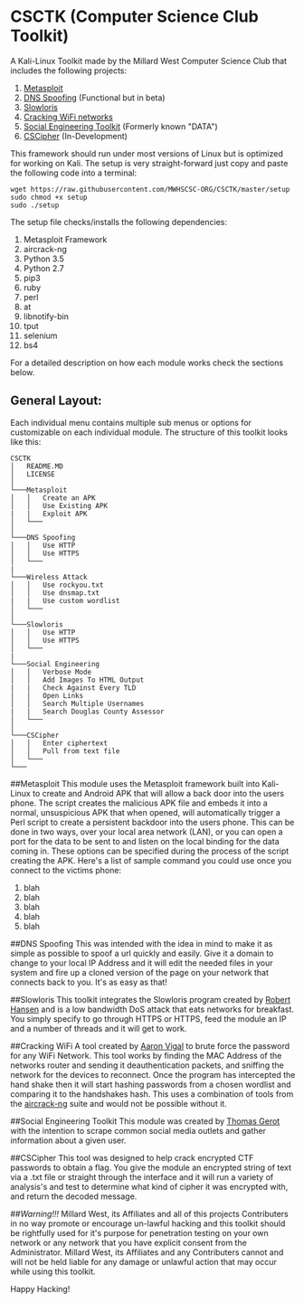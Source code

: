 # CSCTK (Computer Science Club Toolkit)
A Kali-Linux Toolkit made by the Millard West Computer Science Club that includes the following projects:

1. [Metasploit](#metasploit)
2. [DNS Spoofing](#dns-spoofing) (Functional but in beta)
3. [Slowloris](#slowloris)
4. [Cracking WiFi networks](#cracking-wifi)
5. [Social Engineering Toolkit](#social-engineering-toolkit) (Formerly known "DATA")
6. [CSCipher](#cscipher) (In-Development)

This framework should run under most versions of Linux but is optimized for working on Kali.
The setup is very straight-forward just copy and paste the following code into a terminal:
```{r, engine='bash', count_lines}
wget https://raw.githubusercontent.com/MWHSCSC-ORG/CSCTK/master/setup
sudo chmod +x setup
sudo ./setup 
```
The setup file checks/installs the following dependencies:

1. Metasploit Framework
2. aircrack-ng
3. Python 3.5
4. Python 2.7
5. pip3
6. ruby
7. perl
8. at
9. libnotify-bin
10. tput
11. selenium 
12. bs4

For a detailed description on how each module works check the sections below.

## General Layout:
Each individual menu contains multiple sub menus or options for customizable on each individual module. The structure of this toolkit looks like this:
```
CSCTK
│   README.MD
│   LICENSE  
│
└───Metasploit
│   │   Create an APK
│   │   Use Existing APK
|   |   Exploit APK
│   └───
│   
└───DNS Spoofing
│   │   Use HTTP
│   │   Use HTTPS
│   └───
|
└───Wireless Attack
│   │   Use rockyou.txt
│   │   Use dnsmap.txt
|   |   Use custom wordlist
│   └───
│   
└───Slowloris
│   │   Use HTTP
│   │   Use HTTPS
│   └───
|
└───Social Engineering
│   │   Verbose Mode
│   │   Add Images To HTML Output
|   |   Check Against Every TLD
│   │   Open Links
│   │   Search Multiple Usernames
|   |   Search Douglas County Assessor
│   └───
│   
└───CSCipher
│   │   Enter ciphertext
│   │   Pull from text file
│   └───
└───

```

##Metasploit
This module uses the Metasploit framework built into Kali-Linux to create and Android APK that will allow a back door into the users phone. The script creates the malicious APK file and embeds it into a normal, unsuspicious APK that when opened, will automatically trigger a Perl script to create a persistent backdoor into the users phone. This can be done in two ways, over your local area network (LAN), or you can open a port for the data to be sent to and listen on the local binding for the data coming in. These options can be specified during the process of the script creating the APK. Here's a list of sample command you could use once you connect to the victims phone:
1. blah
2. blah
3. blah
4. blah
5. blah

##DNS Spoofing
This was intended with the idea in mind to make it as simple as possible to spoof a url quickly and easily. Give it a domain to change to your local IP Address and it will edit the needed files in your system and fire up a cloned version of the page on your network that connects back to you. It's as easy as that!

##Slowloris
This toolkit integrates the Slowloris program created by [Robert Hansen](ha.ckers.org/slowloris/) and is a low bandwidth DoS attack that eats networks for breakfast. You simply specify to go through HTTPS or HTTPS, feed the module an IP and a number of threads and it will get to work.

##Cracking WiFi
A tool created by [Aaron Vigal](https://www.github.com/AaronVigal) to brute force the password for any WiFi Network. This tool works by finding the MAC Address of the networks router and sending it deauthentication packets, and sniffing the network for the devices to reconnect. Once the program has intercepted the hand shake then it will start hashing passwords from a chosen wordlist and comparing it to the handshakes hash. This uses a combination of tools from the [aircrack-ng](https://www.aircrack-ng.org/) suite and would not be possible without it.

##Social Engineering Toolkit
This module was created by [Thomas Gerot](https://www.github.com/tjgerot) with the intention to scrape common social media outlets and gather information about a given user.

##CSCipher
This tool was designed to help crack encrypted CTF passwords to obtain a flag. You give the module an encrypted string of text via a .txt file or straight through the interface and it will run a variety of analysis's and test to determine what kind of cipher it was encrypted with, and return the decoded message.


##*Warning!!!*
Millard West, its Affiliates and all of this projects Contributers in no way promote or encourage un-lawful hacking and this toolkit should be rightfully used for it's purpose for penetration testing on your own network or any network that you have explicit consent from the Administrator. Millard West, its Affiliates and any Contributers cannot and will not be held liable for any damage or unlawful action that may occur while using this toolkit. 

Happy Hacking!
